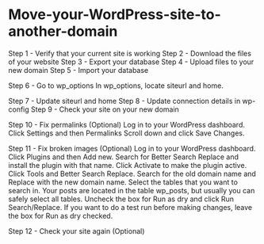 Move-your-WordPress-site-to-another-domain
==========================================

Step 1 - Verify that your current site is working
Step 2 - Download the files of your website
Step 3 - Export your database
Step 4 - Upload files to your new domain
Step 5 - Import your database

Step 6 - Go to wp_options
	In wp_options, locate siteurl and home.

Step 7 - Update siteurl and home
Step 8 - Update connection details in wp-config
Step 9 - Check your site on your new domain

Step 10 - Fix permalinks (Optional)
	Log in to your WordPress dashboard.
		Click Settings and then Permalinks
		Scroll down and click Save Changes.

Step 11 - Fix broken images (Optional)
	Log in to your WordPress dashboard.
		Click Plugins and then Add new.
		Search for Better Search Replace and install the plugin with that name.
		Click Activate to make the plugin active.
		Click Tools and Better Search Replace.
		Search for the old domain name and Replace with the new domain name.
		Select the tables that you want to search in. Your posts are located in the table wp_posts, but usually you can safely select all tables.
		Uncheck the box for Run as dry and click Run Search/Replace. If you want to do a test run before making changes, leave the box for Run as dry checked.

Step 12 - Check your site again (Optional)

